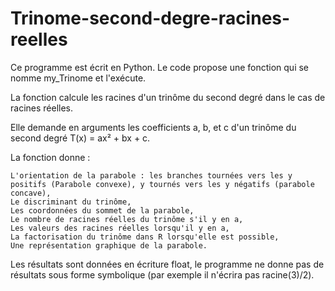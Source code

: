 # Trinome-second-degre-racines-reelles
Ce programme est écrit en Python. Le code propose une fonction qui se nomme my_Trinome et l'exécute.

La fonction calcule les racines d'un trinôme du second degré dans le cas de racines réelles.

Elle demande en arguments les coefficients a, b, et c d'un trinôme du second degré T(x) = ax² + bx + c.

La fonction donne :

    L'orientation de la parabole : les branches tournées vers les y positifs (Parabole convexe), y tournés vers les y négatifs (parabole concave),
    Le discriminant du trinôme,
    Les coordonnées du sommet de la parabole,
    Le nombre de racines réelles du trinôme s'il y en a,
    Les valeurs des racines réelles lorsqu'il y en a,
    La factorisation du trinôme dans R lorsqu'elle est possible,
    Une représentation graphique de la parabole.

Les résultats sont données en écriture float, le programme ne donne pas de résultats sous forme symbolique (par exemple il n'écrira pas racine(3)/2).
